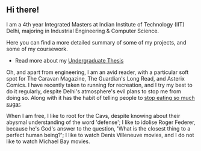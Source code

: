 ## Hi there!

I am a 4th year Integrated Masters at Indian Institute of Technology (IIT) Delhi, majoring in Industrial Engineering & Computer Science. 

Here you can find a more detailed summary of some of my projects, and some of my coursework.

- Read more about my [Undergraduate Thesis](index2.md)

Oh, and apart from engineering, I am an avid reader, with a particular soft spot for The Caravan Magazine, The Guardian's Long Read, and Asterix Comics. I have recently taken to running for recreation, and I try my best to do it regularly, despite Delhi's atmosphere's evil plans to stop me from doing so. Along with it has the habit of telling people to [stop eating so much sugar](http://www.nytimes.com/2011/04/17/magazine/mag-17Sugar-t.html). 

When I am free, I like to root for the Cavs, despite knowing about their abysmal understanding of the word 'defense'; I like to idolise Roger Federer, because he's God's answer to the question, 'What is the closest thing to a perfect human being?'; I like to watch Denis Villeneuve movies, and I do not like to watch Michael Bay movies.
